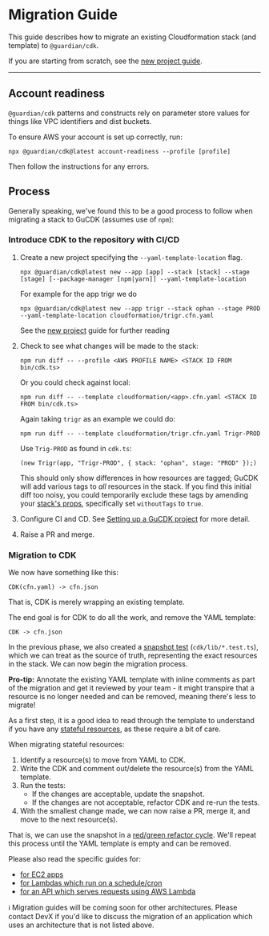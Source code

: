 # Migration Guide

This guide describes how to migrate an existing Cloudformation stack (and template) to `@guardian/cdk`.

If you are starting from scratch, see the [new project guide](setting-up-a-gucdk-project.md).

---

## Account readiness

`@guardian/cdk` patterns and constructs rely on parameter store values for things like VPC identifiers and dist buckets.

To ensure AWS your account is set up correctly, run:

    npx @guardian/cdk@latest account-readiness --profile [profile]

Then follow the instructions for any errors.

## Process
Generally speaking, we've found this to be a good process to follow when migrating a stack to GuCDK (assumes use of `npm`):

### Introduce CDK to the repository with CI/CD
1. Create a new project specifying the `--yaml-template-location` flag.

   ```shell
   npx @guardian/cdk@latest new --app [app] --stack [stack] --stage [stage] [--package-manager [npm|yarn]] --yaml-template-location
   ```

   For example for the app trigr we do
   ```shell
   npx @guardian/cdk@latest new --app trigr --stack ophan --stage PROD  --yaml-template-location cloudformation/trigr.cfn.yaml
   ```

   See the [new project](setting-up-a-gucdk-project.md) guide for further reading

2. Check to see what changes will be made to the stack:

   ```shell
   npm run diff -- --profile <AWS PROFILE NAME> <STACK ID FROM bin/cdk.ts>
   ```

   Or you could check against local:

   ```shell
   npm run diff -- --template cloudformation/<app>.cfn.yaml <STACK ID FROM bin/cdk.ts>
   ```

   Again taking `trigr` as an example we could do:
   ```shell
   npm run diff -- --template cloudformation/trigr.cfn.yaml Trigr-PROD
   ```
   Use `Trig-PROD` as found in `cdk.ts`:  
   
   `(new Trigr(app, "Trigr-PROD", { stack: "ophan", stage: "PROD" });)`


   This should only show differences in how resources are tagged; GuCDK will add various tags to _all_ resources in the stack.
   If you find this initial diff too noisy, you could temporarily exclude these tags by amending your [stack's props](https://guardian.github.io/cdk/interfaces/constructs_core.GuStackProps.html#withoutTags),
   specifically set `withoutTags` to `true`.

4. Configure CI and CD. See [Setting up a GuCDK project](setting-up-a-gucdk-project.md) for more detail.

5. Raise a PR and merge.

### Migration to CDK
We now have something like this:

```
CDK(cfn.yaml) -> cfn.json
```

That is, CDK is merely wrapping an existing template.

The end goal is for CDK to do all the work, and remove the YAML template:

```
CDK -> cfn.json
```

In the previous phase, we also created a [snapshot test](https://docs.aws.amazon.com/cdk/v2/guide/testing.html#testing_snapshot) (`cdk/lib/*.test.ts`),
which we can treat as the source of truth, representing the exact resources in the stack. We can now begin the migration process.

**Pro-tip:** Annotate the existing YAML template with inline comments as part of the migration and get it reviewed by your team - it might transpire that a resource is no longer needed and can be removed, meaning there's less to migrate!

As a first step, it is a good idea to read through the template to understand if you have any [stateful resources](stateful-resources.md), as these require a bit of care.

When migrating stateful resources:
1. Identify a resource(s) to move from YAML to CDK.
2. Write the CDK and comment out/delete the resource(s) from the YAML template.
3. Run the tests:
   - If the changes are acceptable, update the snapshot.
   - If the changes are not acceptable, refactor CDK and re-run the tests.
4. With the smallest change made, we can now raise a PR, merge it, and move to the next resource(s).

That is, we can use the snapshot in a [red/green refactor cycle](https://blog.cleancoder.com/uncle-bob/2014/12/17/TheCyclesOfTDD.html).
We'll repeat this process until the YAML template is empty and can be removed.

Please also read the specific guides for:
- [for EC2 apps](./migration-guide-ec2.md)
- [for Lambdas which run on a schedule/cron](./migration-guide-scheduled-lambda.md)
- [for an API which serves requests using AWS Lambda](./migration-guide-api-with-lambda.md)

:information_source: Migration guides will be coming soon for other architectures.
Please contact DevX if you'd like to discuss the migration of an application which uses an architecture that is not listed above.
